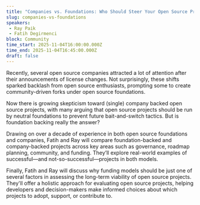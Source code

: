 ```yaml
---
title: "Companies vs. Foundations: Who Should Steer Your Open Source Project?"
slug: companies-vs-foundations
speakers:
 - Ray Paik
 - Fatih Degirmenci
block: Community
time_start: 2025-11-04T16:00:00.000Z
time_end: 2025-11-04T16:45:00.000Z
draft: false
---
```


Recently, several open source companies attracted a lot of attention after their announcements of license changes. Not surprisingly, these shifts sparked backlash from open source enthusiasts, prompting some to create community-driven forks under open source foundations.
 
Now there is growing skepticism toward (single) company backed open source projects, with many arguing that open source projects should be run by neutral foundations to prevent future bait-and-switch tactics. But is foundation backing really the answer? 
 
Drawing on over a decade of experience in both open source foundations and companies, Fatih and Ray will compare foundation-backed and company-backed projects across key areas such as governance, roadmap planning, community, and funding. They’ll explore real-world examples of successful—and not-so-successful—projects in both models.
  
Finally, Fatih and Ray will discuss why funding models should be just one of several factors in assessing the long-term viability of open source projects. They'll offer a holistic approach for evaluating open source projects, helping developers and decision-makers make informed choices about which projects to adopt, support, or contribute to.
